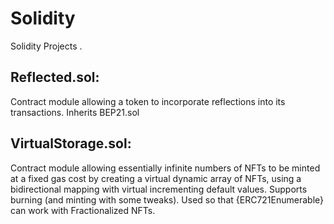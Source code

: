 # Solidity
Solidity Projects
.

## Reflected.sol: ## 

Contract module allowing a token to incorporate reflections into its transactions. 
Inherits BEP21.sol


## VirtualStorage.sol: ##

Contract module allowing essentially infinite numbers of NFTs to be minted at a fixed gas cost by creating a virtual dynamic array of NFTs, using a bidirectional mapping with virtual incrementing default values. Supports burning (and minting with some tweaks).
Used so that {ERC721Enumerable} can work with Fractionalized NFTs.
